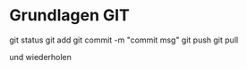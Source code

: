 # Grundlagen GIT

git status
git add <filename>
git commit -m "commit msg"
git push
git pull

und wiederholen